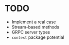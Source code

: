 # TODO

- Implement a real case
- Stream-based methods
- GRPC server types
- `context` package potential
